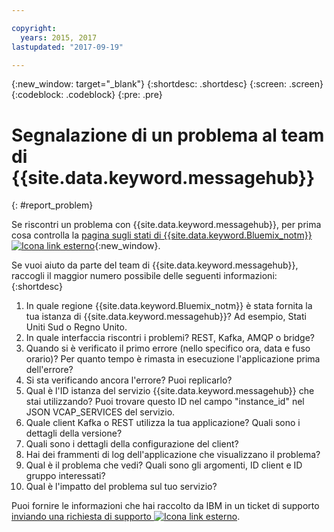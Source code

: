 ```yaml
---

copyright:
  years: 2015, 2017
lastupdated: "2017-09-19"

---
```


{:new_window: target="_blank"}
{:shortdesc: .shortdesc}
{:screen: .screen}
{:codeblock: .codeblock}
{:pre: .pre}



# Segnalazione di un problema al team di {{site.data.keyword.messagehub}}
{: #report_problem}

Se riscontri un problema con {{site.data.keyword.messagehub}}, per prima cosa controlla la [pagina sugli stati di {{site.data.keyword.Bluemix_notm}}  ![Icona link esterno](../../icons/launch-glyph.svg "Icona link esterno")](https://console.bluemix.net/status){:new_window}. 

Se vuoi aiuto da parte del team di {{site.data.keyword.messagehub}}, raccogli il maggior numero possibile delle seguenti informazioni:
{:shortdesc}

1. In quale regione {{site.data.keyword.Bluemix_notm}} è stata fornita la tua istanza di {{site.data.keyword.messagehub}}?  Ad esempio, Stati Uniti Sud o Regno Unito. 
2. In quale interfaccia riscontri i problemi? REST, Kafka, AMQP o bridge?
3. Quando si è verificato il primo errore (nello specifico ora, data e fuso orario)? Per quanto tempo è rimasta in esecuzione l'applicazione prima dell'errore?
4. Si sta verificando ancora l'errore? Puoi replicarlo?
5. Qual è l'ID istanza del servizio {{site.data.keyword.messagehub}} che stai utilizzando? 
Puoi trovare questo ID nel campo "instance_id" nel JSON VCAP_SERVICES del servizio.
6. Quale client Kafka o REST utilizza la tua applicazione? Quali sono i dettagli della versione?
7. Quali sono i dettagli della configurazione del client?
8. Hai dei frammenti di log dell'applicazione che visualizzano il problema?
9. Qual è il problema che vedi? Quali sono gli argomenti, ID client e ID gruppo interessati?
10. Qual è l'impatto del problema sul tuo servizio?


Puoi fornire le informazioni che hai raccolto da IBM in un ticket di supporto [inviando una richiesta di supporto ![Icona link esterno](../../icons/launch-glyph.svg "Icona link esterno")](https://console.bluemix.net/docs/support/index.html#open-ticket).










